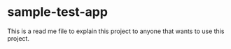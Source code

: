 # sample-test-app
This is a read me file to explain this project to anyone that wants to use this project.
